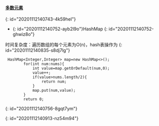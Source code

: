 #### [多数元素](https://leetcode-cn.com/problems/majority-element/)
{: id="20201112140743-4k59hel"}

* {: id="20201112140752-ayb2l9o"}HashMap
{: id="20201112140752-ghwiz8o"}

时间复杂度：遍历数组的每个元素为O(n)，hash表操作为
{: id="20201112140835-s8dj7lg"}

```
 HashMap<Integer,Integer> map=new HashMap<>();
        for(int num:nums){
            int value=map.getOrDefault(num,0);
            value++;
            if(value>nums.length/2){
                return num;
            }
            map.put(num,value);
        }
        return 0;
```
{: id="20201112140756-8gqt7ym"}

{: id="20201112140913-nz54m94"}
